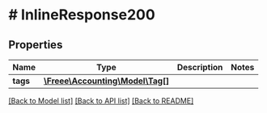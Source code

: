 # # InlineResponse200

## Properties

Name | Type | Description | Notes
------------ | ------------- | ------------- | -------------
**tags** | [**\Freee\Accounting\Model\Tag[]**](Tag.md) |  |

[[Back to Model list]](../../README.md#models) [[Back to API list]](../../README.md#endpoints) [[Back to README]](../../README.md)
